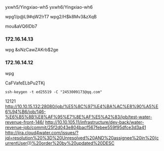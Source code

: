 
yxwh5/Yingxiao-wh5 yxwh6/Yingxiao-wh6

wpg1/p@L9#qW2!rT7 wpg2/H$k8Mv3&zXqB

mou&aVQ6lDb7
### 172.16.14.13

wpg &sNzCawZAKrb$2ge

### 172.16.14.12

wpg

CaFVafeELbPu2TKj

```shell
ssh-keygen -t ed25519 -C "2453009173@qq.com"
```

12121
http://10.10.15.132:28080/job/%E5%8C%97%E4%BA%AC%E8%90%A5%E6%94%B6/job/146-%E6%B5%8B%E8%AF%95%E7%8E%AF%E5%A2%83/job/test-water-revenue-front-146/
http://10.10.105.11/infrastructure/dev-back/water-revenue-job/commit/25f2d043e804bacf567febee559f95dfce3d3a41
http://jira.cloud4water.com/issues/?jql=resolution%20%3D%20Unresolved%20AND%20assignee%20in%20(currentUser())%20order%20by%20updated%20DESC
